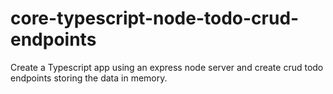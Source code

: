 # core-typescript-node-todo-crud-endpoints
Create a Typescript app using an express node server and create crud todo endpoints storing the data in memory.
